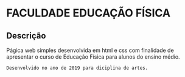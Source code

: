 # FACULDADE EDUCAÇÃO FÍSICA

## Descrição

Págica web simples desenvolvida em html e css com finalidade de apresentar o curso de Educação Física para alunos do ensino médio.

```
Desenvolvido no ano de 2019 para diciplina de artes.
```
